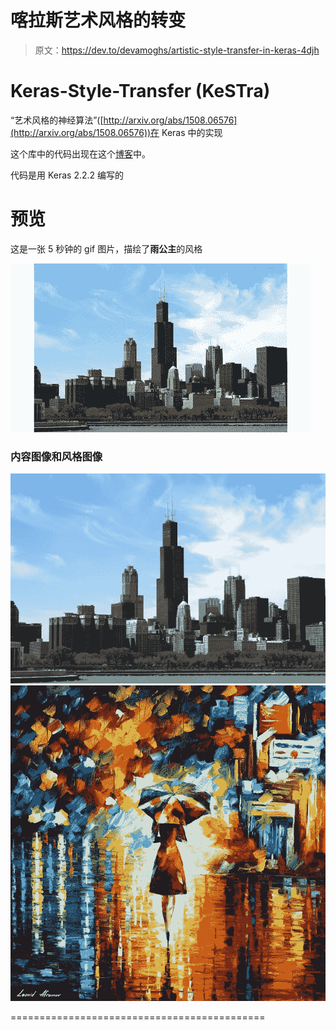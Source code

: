 # 喀拉斯艺术风格的转变

> 原文：<https://dev.to/devamoghs/artistic-style-transfer-in-keras-4djh>

# Keras-Style-Transfer (KeSTra)

“艺术风格的神经算法”([http://arxiv.org/abs/1508.06576](http://arxiv.org/abs/1508.06576))在 Keras 中的实现

这个库中的代码出现在这个[博客](https://medium.com/@singhal.amogh1995/utilising-cnns-to-transform-your-model-into-a-budding-artist-1330dc392e25)中。

代码是用 Keras 2.2.2 编写的

# 预览

这是一张 5 秒钟的 gif 图片，描绘了**雨公主**的风格

[![](img/bedbeaf25554ece36e9ef964c8d0aefe.png)](https://i.giphy.com/media/i4ElhKepMTcIZiqcma/giphy.gif)

### 内容图像和风格图像

[![](img/0a4efa5ce58a2c371ad803ee4b2bef98.png) ](https://res.cloudinary.com/practicaldev/image/fetch/s--mRgJQXtn--/c_limit%2Cf_auto%2Cfl_progressive%2Cq_auto%2Cw_880/https://reiinakano.github.io/arbitrary-image-stylization-tfimg/chicago.jpg) [ ![](img/2b581daf046f9a1ae3d03f82f9c4095c.png)](https://res.cloudinary.com/practicaldev/image/fetch/s--5d8ySTKQ--/c_limit%2Cf_auto%2Cfl_progressive%2Cq_auto%2Cw_880/https://afremov.cimg/product/RAIN-PRINCESS.jpg)

============================================
